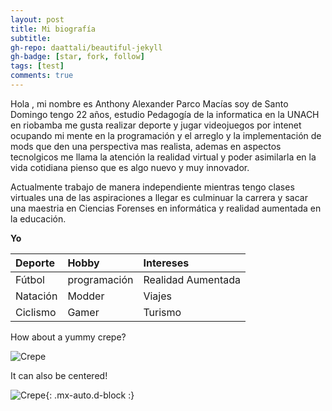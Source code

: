 ```yaml
---
layout: post
title: Mi biografía
subtitle:
gh-repo: daattali/beautiful-jekyll
gh-badge: [star, fork, follow]
tags: [test]
comments: true
---
```


Hola , mi nombre es Anthony Alexander Parco Macías soy de Santo Domingo tengo 22 años, estudio Pedagogía de la informatica en la UNACH en riobamba me gusta realizar deporte y jugar videojuegos por intenet ocupando mi mente en la programación y el arreglo y la implementación de mods que den una perspectiva mas realista, ademas en aspectos tecnolgicos me llama la atención la realidad virtual y poder asimilarla en la vida cotidiana pienso que es algo nuevo y muy innovador.

Actualmente trabajo de manera independiente mientras tengo clases virtuales una de las aspiraciones a llegar es culminuar la carrera y sacar una maestria en Ciencias Forenses en informática y realidad aumentada en la educación.

**Yo**



| Deporte | Hobby | Intereses |
| :------ |:--- | :--- |
| Fútbol | programación | Realidad Aumentada |
| Natación | Modder | Viajes |
| Ciclismo | Gamer | Turismo |



How about a yummy crepe?

![Crepe](https://www.google.com.ec/search?q=ciclismo&sxsrf=AOaemvLSnyV93QlJQuJRz_KWVQe2koK7HA:1638215014627&source=lnms&tbm=isch&sa=X&ved=2ahUKEwj7sYzAqr70AhXbSzABHc0CCrUQ_AUoAXoECAIQAw&biw=1366&bih=635&dpr=1#imgrc=dFVi1onmNGmqDM)

It can also be centered!

![Crepe](https://s3-media3.fl.yelpcdn.com/bphoto/cQ1Yoa75m2yUFFbY2xwuqw/348s.jpg){: .mx-auto.d-block :}

